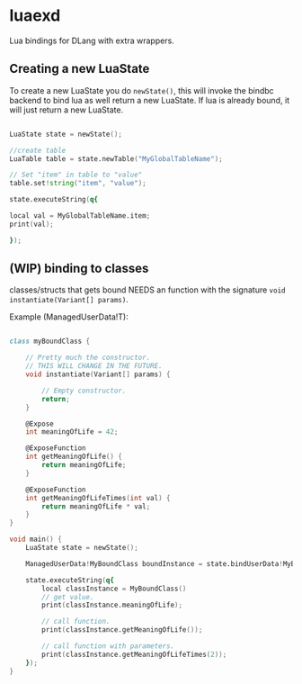# luaexd
Lua bindings for DLang with extra wrappers.

## Creating a new LuaState

To create a new LuaState you do `newState()`, this will invoke the bindbc backend to bind lua as well return a new LuaState.
If lua is already bound, it will just return a new LuaState.

```d

LuaState state = newState();

//create table
LuaTable table = state.newTable("MyGlobalTableName");

// Set "item" in table to "value"
table.set!string("item", "value");

state.executeString(q{

local val = MyGlobalTableName.item;
print(val);

});

```

## (WIP) binding to classes

classes/structs that gets bound NEEDS an function with the signature `void instantiate(Variant[] params)`.

Example (ManagedUserData!T):

```d

class myBoundClass {

    // Pretty much the constructor.
    // THIS WILL CHANGE IN THE FUTURE.
    void instantiate(Variant[] params) {

        // Empty constructor.
        return;
    }

    @Expose
    int meaningOfLife = 42;

    @ExposeFunction
    int getMeaningOfLife() {
        return meaningOfLife;
    }

    @ExposeFunction
    int getMeaningOfLifeTimes(int val) {
        return meaningOfLife * val;
    }
}

void main() {
    LuaState state = newState();

    ManagedUserData!MyBoundClass boundInstance = state.bindUserData!MyBoundClass;

    state.executeString(q{
        local classInstance = MyBoundClass()
        // get value.
        print(classInstance.meaningOfLife);

        // call function.
        print(classInstance.getMeaningOfLife());

        // call function with parameters.
        print(classInstance.getMeaningOfLifeTimes(2));
    });
}

```